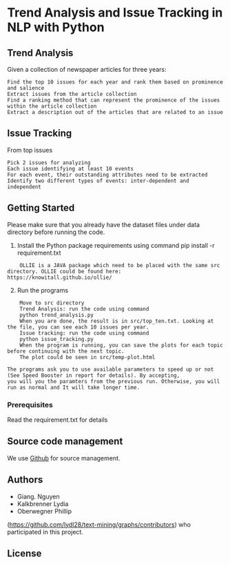 # Trend Analysis and Issue Tracking in NLP with Python

## Trend Analysis
Given a collection of newspaper articles for three years:
```
Find the top 10 issues for each year and rank them based on prominence and salience 
Extract issues from the article collection  
Find a ranking method that can represent the prominence of the issues within the article collection 
Extract a description out of the articles that are related to an issue 
```
## Issue Tracking
From top issues
```
Pick 2 issues for analyzing  
Each issue identifying at least 10 events 
For each event, their outstanding attributes need to be extracted 
Identify two different types of events: inter-dependent and independent
```
## Getting Started

Please make sure that you already have the dataset files under data directory before running the code.
1. Install the Python package requirements using command
    pip install -r requirement.txt
```
    OLLIE is a JAVA package which need to be placed with the same src directory. OLLIE could be found here: https://knowitall.github.io/ollie/
```
2. Run the programs
```
    Move to src directory
    Trend Analysis: run the code using command
    python trend_analysis.py
    When you are done, the result is in src/top_ten.txt. Looking at the file, you can see each 10 issues per year.
    Issue tracking: run the code using command
    python issue_tracking.py 
    When the program is running, you can save the plots for each topic before continuing with the next topic. 
    The plot could be seen in src/temp-plot.html
```
``` 
The programs ask you to use available parameters to speed up or not (See Speed Booster in report for details). By accepting,
you will you the paramters from the previous run. Otherwise, you will run as normal and It will take longer time.
```
### Prerequisites

Read the requirement.txt for details

## Source code management

We use [Github](https://github.com/lydl28/text-mining) for source management.

## Authors

* Giang. Nguyen
* Kalkbrenner Lydia
* Oberwegner Phillip

(https://github.com/lydl28/text-mining/graphs/contributors) who participated in this project.

## License


